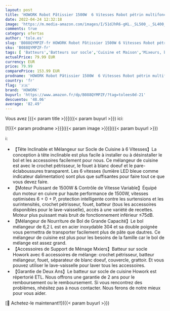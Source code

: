 ```yaml
---
layout: post
title: 'HOWORK Robot Pâtissier 1500W  6 Vitesses Robot pétrin multifonction avec Bol 6.2L  Batteur  Fouet  Crochet  Robot de cuisine  6.2 L  noir '
date: 2022-04-24 12:32:18
image: 'https://m.media-amazon.com/images/I/51dJhR6-gKL._SL500_._SL400_.jpg'
comments: true
category: ofertas
author: 'tole.es'
slug: 'B088QYMPZF-fr HOWORK Robot Pâtissier 1500W 6 Vitesses Robot pétrin...'
sku: 'B088QYMPZF-fr'
tags: [ 'Batteurs','Batteurs sur socle','Cuisine et Maison','Mixeurs, batteurs et robots multifonctions','Petit électroménager','howork','🇫🇷', ]
actualPrice: 79.99 EUR
currency: EUR
price: 79.99
comparePrice: 153.99 EUR
prodname: 'HOWORK Robot Pâtissier 1500W  6 Vitesses Robot pétrin multifonction avec Bol 6.2L  Batteur  Fouet  Crochet  Robot de cuisine  6.2 L  noir '
country: 'fr'
flag: '🇫🇷'
brand: 'HOWORK'
buyurl: 'https://www.amazon.fr/dp/B088QYMPZF/?tag=tolees0d-21'
descuento: '48.06'
average: '82.49'
---
```


Vous avez [{{< param title >}}]({{< param buyurl >}}) ici:

[![{{< param prodname >}}]({{< param image >}})]({{< param buyurl >}})

ℹ️:

- 【Tête Inclinable et Mélangeur sur Socle de Cuisine à 6 Vitesses】La conception à tête inclinable est plus facile à installer ou à désinstaller le bol et les accessoires facilement pour nous. Ce mélangeur de cuisine est avec le crochet pétrisseur, le fouet à blanc doeuf et le pare-éclaboussures transparent. Les 6 vitesses (lumière LED bleue comme indicateur dalimentation) sont plus que suffisantes pour faire tout ce que vous devez faire.
- 【Moteur Puissant de 1500W & Contrôle de Vitesse Variable】Équipé dun moteur en cuivre pur haute performance de 1500W, vitesses optimisées 6 + 0 + P, protection intelligente contre les surtensions et les surintensités, crochet pétrisseur, fouet, batteur (tous les accessoires disponibles pour le lave-vaisselle), accès à une variété de recettes. Moteur plus puissant mais bruit de fonctionnement inférieur ≤75dB.
- 【Mélangeur de Nourriture de Bol de Grande Capacité】Le bol mélangeur de 6,2 L est en acier inoxydable 304 et sa double poignée vous permettra de transporter facilement plus de pâte que dautres. Ce mélangeur de cuisine est plus pour les besoins de la famille car le bol de mélange est assez grand.
- 【Accessoires de Support de Ménage Mxiers】Batteur sur socle Howork avec 6 accessoires de mélange: crochet pétrisseur, batteur mélangeur, fouet, séparateur de blanc doeuf, couvercle, grattoir. Et vous pouvez utiliser le lave-vaisselle pour laver tous les accessoires.
- 【Garantie de Deux Ans】Le batteur sur socle de cuisine Howork est répertorié ETL. Nous offrons une garantie de 2 ans pour le remboursement ou le remboursement. Si vous rencontrez des problèmes, nhésitez pas à nous contacter. Nous ferons de notre mieux pour vous aider.

[🛒 Achetez-le maintenant!!]({{< param buyurl >}})
